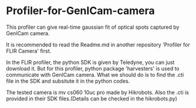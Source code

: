 # Profiler-for-GenICam-camera
This profiler can give real-time gaussian fit of optical spots captured by GenICam camera.

It is recommended to read the Readme.md in another repository 'Profiler for FLIR Camera' first.

In the FLIR profiler, the python SDK is given by Teledyne, you can just download it.
But for this profiler, python package 'harvesters' is used to communicate with GenICam camera.
What we should do is to find the .cti file in the SDK and subsitute it in the python codes.

The tested camera is mv cs060 10uc pro made by Hikrobots. Also the .cti is provided in their SDK files.(Details can be checked in the hikrobots.py)
